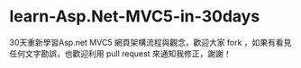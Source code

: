 # learn-Asp.Net-MVC5-in-30days
30天重新學習Asp.net MVC5 網頁架構流程與觀念，歡迎大家 fork ，如果有看見任何文字勘誤，也歡迎利用 pull request 來通知我修正，謝謝！
